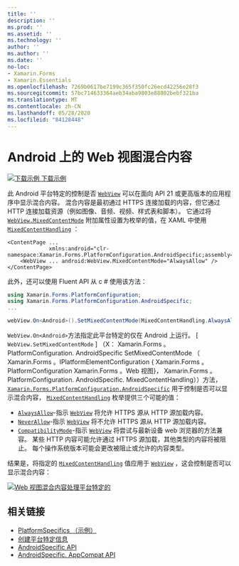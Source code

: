 ```yaml
---
title: ''
description: ''
ms.prod: ''
ms.assetid: ''
ms.technology: ''
author: ''
ms.author: ''
ms.date: ''
no-loc:
- Xamarin.Forms
- Xamarin.Essentials
ms.openlocfilehash: 7269b0617be7199c365f350fc26ecd42256e28f3
ms.sourcegitcommit: 57bc714633364aeb34aba9803e88802bebf321ba
ms.translationtype: MT
ms.contentlocale: zh-CN
ms.lasthandoff: 05/28/2020
ms.locfileid: "84128448"
---
```

# <a name="webview-mixed-content-on-android"></a>Android 上的 Web 视图混合内容

[![下载示例](~/media/shared/download.png) 下载示例](https://docs.microsoft.com/samples/xamarin/xamarin-forms-samples/userinterface-platformspecifics)

此 Android 平台特定的控制是否 [`WebView`](xref:Xamarin.Forms.WebView) 可以在面向 API 21 或更高版本的应用程序中显示混合内容。 混合内容是最初通过 HTTPS 连接加载的内容，但它通过 HTTP 连接加载资源（例如图像、音频、视频、样式表和脚本）。 它通过将 [`WebView.MixedContentMode`](xref:Xamarin.Forms.PlatformConfiguration.AndroidSpecific.WebView.MixedContentModeProperty) 附加属性设置为枚举的值，在 XAML 中使用 [`MixedContentHandling`](xref:Xamarin.Forms.PlatformConfiguration.AndroidSpecific.MixedContentHandling) ：

```xaml
<ContentPage ...
             xmlns:android="clr-namespace:Xamarin.Forms.PlatformConfiguration.AndroidSpecific;assembly=Xamarin.Forms.Core">
    <WebView ... android:WebView.MixedContentMode="AlwaysAllow" />
</ContentPage>
```

此外，还可以使用 Fluent API 从 c # 使用该方法：

```csharp
using Xamarin.Forms.PlatformConfiguration;
using Xamarin.Forms.PlatformConfiguration.AndroidSpecific;
...

webView.On<Android>().SetMixedContentMode(MixedContentHandling.AlwaysAllow);
```

`WebView.On<Android>`方法指定此平台特定的仅在 Android 上运行。 [ `WebView.SetMixedContentMode` ] （X： Xamarin.Forms 。PlatformConfiguration. AndroidSpecific SetMixedContentMode （ Xamarin.Forms 。IPlatformElementConfiguration { Xamarin.Forms 。PlatformConfiguration Xamarin.Forms 。Web 视图}， Xamarin.Forms 。PlatformConfiguration. AndroidSpecific. MixedContentHandling））方法， [`Xamarin.Forms.PlatformConfiguration.AndroidSpecific`](xref:Xamarin.Forms.PlatformConfiguration.AndroidSpecific) 用于控制是否可以显示混合内容， [`MixedContentHandling`](xref:Xamarin.Forms.PlatformConfiguration.AndroidSpecific.MixedContentHandling) 枚举提供三个可能的值：

- [`AlwaysAllow`](xref:Xamarin.Forms.PlatformConfiguration.AndroidSpecific.MixedContentHandling.AlwaysAllow)-指示 [`WebView`](xref:Xamarin.Forms.WebView) 将允许 HTTPS 源从 HTTP 源加载内容。
- [`NeverAllow`](xref:Xamarin.Forms.PlatformConfiguration.AndroidSpecific.MixedContentHandling.NeverAllow)-指示 [`WebView`](xref:Xamarin.Forms.WebView) 将不允许 HTTPS 源从 HTTP 源加载内容。
- [`CompatibilityMode`](xref:Xamarin.Forms.PlatformConfiguration.AndroidSpecific.MixedContentHandling.CompatibilityMode)-指示 [`WebView`](xref:Xamarin.Forms.WebView) 将尝试与最新设备 web 浏览器的方法兼容。 某些 HTTP 内容可能允许通过 HTTPS 源加载，其他类型的内容将被阻止。 每个操作系统版本可能会更改被阻止或允许的内容类型。

结果是，将指定的 [`MixedContentHandling`](xref:Xamarin.Forms.PlatformConfiguration.AndroidSpecific.MixedContentHandling) 值应用于 [`WebView`](xref:Xamarin.Forms.WebView) ，这会控制是否可以显示混合内容：

[![Web 视图混合内容处理平台特定的](webview-mixed-content-images/webview-mixedcontent.png "Web 视图混合内容处理平台特定的")](webview-mixed-content-images/webview-mixedcontent-large.png#lightbox "Web 视图混合内容处理平台特定的")

## <a name="related-links"></a>相关链接

- [PlatformSpecifics （示例）](https://docs.microsoft.com/samples/xamarin/xamarin-forms-samples/userinterface-platformspecifics)
- [创建平台特定信息](~/xamarin-forms/platform/platform-specifics/index.md#creating-platform-specifics)
- [AndroidSpecific API](xref:Xamarin.Forms.PlatformConfiguration.AndroidSpecific)
- [AndroidSpecific. AppCompat API](xref:Xamarin.Forms.PlatformConfiguration.AndroidSpecific.AppCompat)
